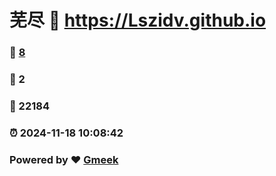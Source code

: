 # 芜尽 :link: https://Lszidv.github.io 
### :page_facing_up: [8](https://Lszidv.github.io/tag.html) 
### :speech_balloon: 2 
### :hibiscus: 22184 
### :alarm_clock: 2024-11-18 10:08:42 
### Powered by :heart: [Gmeek](https://github.com/Meekdai/Gmeek)
